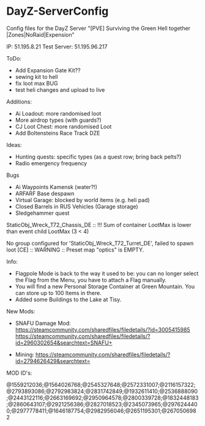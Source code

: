 # DayZ-ServerConfig

Config files for the DayZ Server
"[PVE] Surviving the Green Hell together |Zones|NoRaid|Expension"

IP: 51.195.8.21
Test Server: 51.195.96.217


ToDo:
- Add Expansion Gate Kit??
- sewing kit to hell
- fix loot max BUG
- test heli changes and upload to live

Additions:
- Ai Loadout: more randomised loot
- More airdrop types (with guards?)
- CJ Loot Chest: more randomised Loot
- Add Boltensteins Race Track DZE

Ideas:
- Hunting quests: specific types (as a quest row; bring back pelts?)
- Radio emergency frequency

Bugs
- Ai Waypoints Kamensk (water?!)
- ARFARF Base despawn
- Virtual Garage: blocked by world items (e.g. heli pad)
- Closed Barrels in RUS Vehicles (Garage storage)
- Sledgehammer quest

StaticObj_Wreck_T72_Chassis_DE :: !!! Sum of container LootMax is lower than event child LootMax (3 < 4)

No group configured for 'StaticObj_Wreck_T72_Turret_DE', failed to spawn loot
[CE] :: WARNING :: Preset map "optics" is EMPTY.

Info:
- Flagpole Mode is back to the way it used to be: you can no longer select the Flag from the Menu, you have to attach a Flag manually.
- You will find a new Personal Storage Container at Green Mountain. You can store up to 100 Items in there.
- Added some Buildings to the Lake at Tisy.

New Mods:
- SNAFU Damage Mod: 
                    https://steamcommunity.com/sharedfiles/filedetails/?id=3005415985 
                    https://steamcommunity.com/sharedfiles/filedetails/?id=2960302654&searchtext=SNAFU+

- Mining: https://steamcommunity.com/sharedfiles/filedetails/?id=2794626429&searchtext=




MOD ID's:

@1559212036;@1564026768;@2545327648;@2572331007;@2116157322;@2793893086;@2792983824;@2831742849;@1932611410;@2536888090;@2443122116;@2663169692;@2950964578;@2800339728;@1832448183;@2860643107;@2921256386;@2827018523;@2345073965;@2976244400;@2977778411;@1646187754;@2982956046;@2651195301;@2670506982
